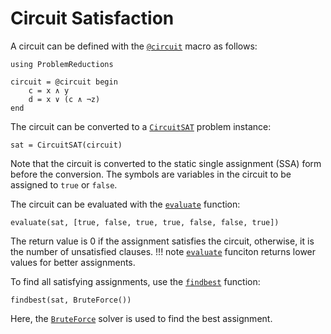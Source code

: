 # Circuit Satisfaction

A circuit can be defined with the [`@circuit`](@ref) macro as follows:
    
```@example CircuitSAT
using ProblemReductions

circuit = @circuit begin
    c = x ∧ y
    d = x ∨ (c ∧ ¬z)
end
```

The circuit can be converted to a [`CircuitSAT`](@ref) problem instance:
```@example CircuitSAT
sat = CircuitSAT(circuit)
```
Note that the circuit is converted to the static single assignment (SSA) form before the conversion.
The symbols are variables in the circuit to be assigned to `true` or `false`.

The circuit can be evaluated with the [`evaluate`](@ref) function:
```@example CircuitSAT
evaluate(sat, [true, false, true, true, false, false, true])
```
The return value is 0 if the assignment satisfies the circuit, otherwise, it is the number of unsatisfied clauses.
!!! note
    [`evaluate`](@ref) funciton returns lower values for better assignments.

To find all satisfying assignments, use the [`findbest`](@ref) function:
```@example CircuitSAT
findbest(sat, BruteForce())
```
Here, the [`BruteForce`](@ref) solver is used to find the best assignment.